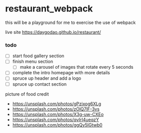 # restaurant_webpack
this will be a playground for me to exercise the use of webpack

live site
https://daygodao.github.io/restaurant/

### todo
+ [ ] start food gallery section
+ [ ] finish menu section
    - [ ] make a carousel of images that rotate every 5 seconds
+ [ ] complete the intro homepage with more details
+ [ ] spruce up header and add a logo
+ [ ] spruce up contact section

picture of food credit
+ https://unsplash.com/photos/gPzixog6XLg
+ https://unsplash.com/photos/zOlQ7lF-3vs
+ https://unsplash.com/photos/X3g-uw-CXEo
+ https://unsplash.com/photos/qvIrI4ueqzY
+ https://unsplash.com/photos/ggQy5lGtwb0
